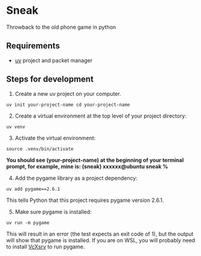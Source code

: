 # Sneak
Throwback to the old phone game in python

## Requirements

- [uv](https://docs.astral.sh/uv/getting-started/installation/) project and packet manager

## Steps for development

1. Create a new uv project on your computer.

``
uv init your-project-name
cd your-project-name
``

2. Create a virtual environment at the top level of your project directory:

``
uv venv
``

3. Activate the virtual environment:

``
source .venv/bin/activate
``

__You should see (your-project-name) at the beginning of your terminal prompt, for example, mine is: (sneak) xxxxxx@ubuntu sneak %__

4. Add the pygame library as a project dependency:

``
uv add pygame==2.6.1
``

This tells Python that this project requires pygame version 2.6.1.

5. Make sure pygame is installed:

``
uv run -m pygame
``

This will result in an error (the test expects an exit code of 1), but the output will show that pygame is installed.
If you are on WSL, you will probably need to install [VcXsrv](https://vcxsrv.com/) to run pygame.
